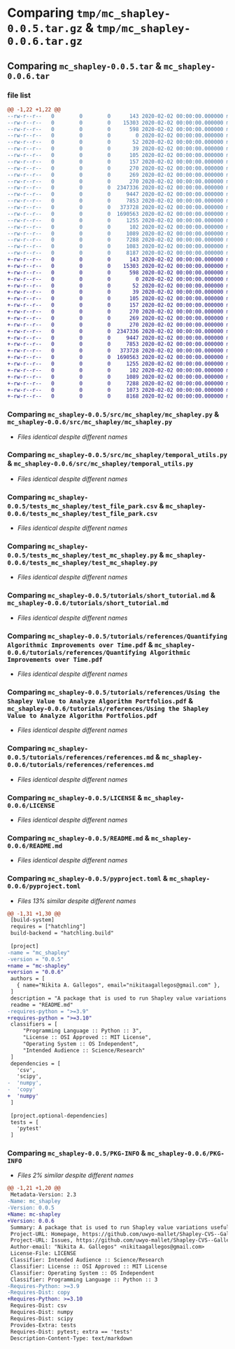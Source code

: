 # Comparing `tmp/mc_shapley-0.0.5.tar.gz` & `tmp/mc_shapley-0.0.6.tar.gz`

## Comparing `mc_shapley-0.0.5.tar` & `mc_shapley-0.0.6.tar`

### file list

```diff
@@ -1,22 +1,22 @@
--rw-r--r--   0        0        0      143 2020-02-02 00:00:00.000000 mc_shapley-0.0.5/src/mc_shapley/__init__.py
--rw-r--r--   0        0        0    15303 2020-02-02 00:00:00.000000 mc_shapley-0.0.5/src/mc_shapley/mc_shapley.py
--rw-r--r--   0        0        0      598 2020-02-02 00:00:00.000000 mc_shapley-0.0.5/src/mc_shapley/temporal_utils.py
--rw-r--r--   0        0        0        0 2020-02-02 00:00:00.000000 mc_shapley-0.0.5/tests_mc_shapley/__init__.py
--rw-r--r--   0        0        0       52 2020-02-02 00:00:00.000000 mc_shapley-0.0.5/tests_mc_shapley/temp_test_file2.csv
--rw-r--r--   0        0        0       39 2020-02-02 00:00:00.000000 mc_shapley-0.0.5/tests_mc_shapley/temp_test_file3.csv
--rw-r--r--   0        0        0      105 2020-02-02 00:00:00.000000 mc_shapley-0.0.5/tests_mc_shapley/test_file1.txt
--rw-r--r--   0        0        0      157 2020-02-02 00:00:00.000000 mc_shapley-0.0.5/tests_mc_shapley/test_file2.txt
--rw-r--r--   0        0        0      270 2020-02-02 00:00:00.000000 mc_shapley-0.0.5/tests_mc_shapley/test_file3.csv
--rw-r--r--   0        0        0      269 2020-02-02 00:00:00.000000 mc_shapley-0.0.5/tests_mc_shapley/test_file4.csv
--rw-r--r--   0        0        0      270 2020-02-02 00:00:00.000000 mc_shapley-0.0.5/tests_mc_shapley/test_file5.csv
--rw-r--r--   0        0        0  2347336 2020-02-02 00:00:00.000000 mc_shapley-0.0.5/tests_mc_shapley/test_file_park.csv
--rw-r--r--   0        0        0     9447 2020-02-02 00:00:00.000000 mc_shapley-0.0.5/tests_mc_shapley/test_mc_shapley.py
--rw-r--r--   0        0        0     7853 2020-02-02 00:00:00.000000 mc_shapley-0.0.5/tutorials/short_tutorial.md
--rw-r--r--   0        0        0   373728 2020-02-02 00:00:00.000000 mc_shapley-0.0.5/tutorials/references/Quantifying Algorithmic Improvements over Time.pdf
--rw-r--r--   0        0        0  1690563 2020-02-02 00:00:00.000000 mc_shapley-0.0.5/tutorials/references/Using the Shapley Value to Analyze Algorithm Portfolios.pdf
--rw-r--r--   0        0        0     1255 2020-02-02 00:00:00.000000 mc_shapley-0.0.5/tutorials/references/references.md
--rw-r--r--   0        0        0      102 2020-02-02 00:00:00.000000 mc_shapley-0.0.5/.gitignore
--rw-r--r--   0        0        0     1089 2020-02-02 00:00:00.000000 mc_shapley-0.0.5/LICENSE
--rw-r--r--   0        0        0     7288 2020-02-02 00:00:00.000000 mc_shapley-0.0.5/README.md
--rw-r--r--   0        0        0     1083 2020-02-02 00:00:00.000000 mc_shapley-0.0.5/pyproject.toml
--rw-r--r--   0        0        0     8187 2020-02-02 00:00:00.000000 mc_shapley-0.0.5/PKG-INFO
+-rw-r--r--   0        0        0      143 2020-02-02 00:00:00.000000 mc_shapley-0.0.6/src/mc_shapley/__init__.py
+-rw-r--r--   0        0        0    15303 2020-02-02 00:00:00.000000 mc_shapley-0.0.6/src/mc_shapley/mc_shapley.py
+-rw-r--r--   0        0        0      598 2020-02-02 00:00:00.000000 mc_shapley-0.0.6/src/mc_shapley/temporal_utils.py
+-rw-r--r--   0        0        0        0 2020-02-02 00:00:00.000000 mc_shapley-0.0.6/tests_mc_shapley/__init__.py
+-rw-r--r--   0        0        0       52 2020-02-02 00:00:00.000000 mc_shapley-0.0.6/tests_mc_shapley/temp_test_file2.csv
+-rw-r--r--   0        0        0       39 2020-02-02 00:00:00.000000 mc_shapley-0.0.6/tests_mc_shapley/temp_test_file3.csv
+-rw-r--r--   0        0        0      105 2020-02-02 00:00:00.000000 mc_shapley-0.0.6/tests_mc_shapley/test_file1.txt
+-rw-r--r--   0        0        0      157 2020-02-02 00:00:00.000000 mc_shapley-0.0.6/tests_mc_shapley/test_file2.txt
+-rw-r--r--   0        0        0      270 2020-02-02 00:00:00.000000 mc_shapley-0.0.6/tests_mc_shapley/test_file3.csv
+-rw-r--r--   0        0        0      269 2020-02-02 00:00:00.000000 mc_shapley-0.0.6/tests_mc_shapley/test_file4.csv
+-rw-r--r--   0        0        0      270 2020-02-02 00:00:00.000000 mc_shapley-0.0.6/tests_mc_shapley/test_file5.csv
+-rw-r--r--   0        0        0  2347336 2020-02-02 00:00:00.000000 mc_shapley-0.0.6/tests_mc_shapley/test_file_park.csv
+-rw-r--r--   0        0        0     9447 2020-02-02 00:00:00.000000 mc_shapley-0.0.6/tests_mc_shapley/test_mc_shapley.py
+-rw-r--r--   0        0        0     7853 2020-02-02 00:00:00.000000 mc_shapley-0.0.6/tutorials/short_tutorial.md
+-rw-r--r--   0        0        0   373728 2020-02-02 00:00:00.000000 mc_shapley-0.0.6/tutorials/references/Quantifying Algorithmic Improvements over Time.pdf
+-rw-r--r--   0        0        0  1690563 2020-02-02 00:00:00.000000 mc_shapley-0.0.6/tutorials/references/Using the Shapley Value to Analyze Algorithm Portfolios.pdf
+-rw-r--r--   0        0        0     1255 2020-02-02 00:00:00.000000 mc_shapley-0.0.6/tutorials/references/references.md
+-rw-r--r--   0        0        0      102 2020-02-02 00:00:00.000000 mc_shapley-0.0.6/.gitignore
+-rw-r--r--   0        0        0     1089 2020-02-02 00:00:00.000000 mc_shapley-0.0.6/LICENSE
+-rw-r--r--   0        0        0     7288 2020-02-02 00:00:00.000000 mc_shapley-0.0.6/README.md
+-rw-r--r--   0        0        0     1073 2020-02-02 00:00:00.000000 mc_shapley-0.0.6/pyproject.toml
+-rw-r--r--   0        0        0     8168 2020-02-02 00:00:00.000000 mc_shapley-0.0.6/PKG-INFO
```

### Comparing `mc_shapley-0.0.5/src/mc_shapley/mc_shapley.py` & `mc_shapley-0.0.6/src/mc_shapley/mc_shapley.py`

 * *Files identical despite different names*

### Comparing `mc_shapley-0.0.5/src/mc_shapley/temporal_utils.py` & `mc_shapley-0.0.6/src/mc_shapley/temporal_utils.py`

 * *Files identical despite different names*

### Comparing `mc_shapley-0.0.5/tests_mc_shapley/test_file_park.csv` & `mc_shapley-0.0.6/tests_mc_shapley/test_file_park.csv`

 * *Files identical despite different names*

### Comparing `mc_shapley-0.0.5/tests_mc_shapley/test_mc_shapley.py` & `mc_shapley-0.0.6/tests_mc_shapley/test_mc_shapley.py`

 * *Files identical despite different names*

### Comparing `mc_shapley-0.0.5/tutorials/short_tutorial.md` & `mc_shapley-0.0.6/tutorials/short_tutorial.md`

 * *Files identical despite different names*

### Comparing `mc_shapley-0.0.5/tutorials/references/Quantifying Algorithmic Improvements over Time.pdf` & `mc_shapley-0.0.6/tutorials/references/Quantifying Algorithmic Improvements over Time.pdf`

 * *Files identical despite different names*

### Comparing `mc_shapley-0.0.5/tutorials/references/Using the Shapley Value to Analyze Algorithm Portfolios.pdf` & `mc_shapley-0.0.6/tutorials/references/Using the Shapley Value to Analyze Algorithm Portfolios.pdf`

 * *Files identical despite different names*

### Comparing `mc_shapley-0.0.5/tutorials/references/references.md` & `mc_shapley-0.0.6/tutorials/references/references.md`

 * *Files identical despite different names*

### Comparing `mc_shapley-0.0.5/LICENSE` & `mc_shapley-0.0.6/LICENSE`

 * *Files identical despite different names*

### Comparing `mc_shapley-0.0.5/README.md` & `mc_shapley-0.0.6/README.md`

 * *Files identical despite different names*

### Comparing `mc_shapley-0.0.5/pyproject.toml` & `mc_shapley-0.0.6/pyproject.toml`

 * *Files 13% similar despite different names*

```diff
@@ -1,31 +1,30 @@
 [build-system]
 requires = ["hatchling"]
 build-backend = "hatchling.build"
 
 [project]
-name = "mc_shapley"
-version = "0.0.5"
+name = "mc-shapley"
+version = "0.0.6"
 authors = [
   { name="Nikita A. Gallegos", email="nikitaagallegos@gmail.com" },
 ]
 description = "A package that is used to run Shapley value variations useful for research on CSV file. The package includes MC-Net Shapley which runs in polynomial time and Temporal Shapley which gives favor to coalition members on both performance and precedents. Both rely on certain assumptions, to learn more check the references."
 readme = "README.md"
-requires-python = ">=3.9"
+requires-python = ">=3.10"
 classifiers = [
     "Programming Language :: Python :: 3",
     "License :: OSI Approved :: MIT License",
     "Operating System :: OS Independent",
     "Intended Audience :: Science/Research"
 ]
 dependencies = [
   'csv',
   'scipy',
-  'numpy',
-  'copy'
+  'numpy'
 ]
 
 [project.optional-dependencies]
 tests = [
   'pytest'
 ]
```

### Comparing `mc_shapley-0.0.5/PKG-INFO` & `mc_shapley-0.0.6/PKG-INFO`

 * *Files 2% similar despite different names*

```diff
@@ -1,21 +1,20 @@
 Metadata-Version: 2.3
-Name: mc_shapley
-Version: 0.0.5
+Name: mc-shapley
+Version: 0.0.6
 Summary: A package that is used to run Shapley value variations useful for research on CSV file. The package includes MC-Net Shapley which runs in polynomial time and Temporal Shapley which gives favor to coalition members on both performance and precedents. Both rely on certain assumptions, to learn more check the references.
 Project-URL: Homepage, https://github.com/uwyo-mallet/Shapley-CVS--Gallegos-
 Project-URL: Issues, https://github.com/uwyo-mallet/Shapley-CVS--Gallegos-/issues
 Author-email: "Nikita A. Gallegos" <nikitaagallegos@gmail.com>
 License-File: LICENSE
 Classifier: Intended Audience :: Science/Research
 Classifier: License :: OSI Approved :: MIT License
 Classifier: Operating System :: OS Independent
 Classifier: Programming Language :: Python :: 3
-Requires-Python: >=3.9
-Requires-Dist: copy
+Requires-Python: >=3.10
 Requires-Dist: csv
 Requires-Dist: numpy
 Requires-Dist: scipy
 Provides-Extra: tests
 Requires-Dist: pytest; extra == 'tests'
 Description-Content-Type: text/markdown
```

